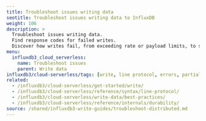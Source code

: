 ```yaml
---
title: Troubleshoot issues writing data
seotitle: Troubleshoot issues writing data to InfluxDB
weight: 106
description: >
  Troubleshoot issues writing data.
  Find response codes for failed writes.
  Discover how writes fail, from exceeding rate or payload limits, to syntax errors and schema conflicts.
menu:
  influxdb3_cloud_serverless:
    name: Troubleshoot issues
    parent: Write data
influxdb3/cloud-serverless/tags: [write, line protocol, errors, partial writes]
related:
  - /influxdb3/cloud-serverless/get-started/write/
  - /influxdb3/cloud-serverless/reference/syntax/line-protocol/
  - /influxdb3/cloud-serverless/write-data/best-practices/
  - /influxdb3/cloud-serverless/reference/internals/durability/
source: /shared/influxdb3-write-guides/troubleshoot-distributed.md
---
```


<!-- The content for this page is at
//SOURCE - content/shared/influxdb3-write-guides/troubleshoot-distributed.md
-->
